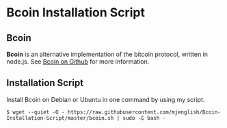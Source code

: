 # Bcoin Installation Script

## Bcoin

**Bcoin** is an alternative implementation of the bitcoin protocol, written in node.js. See [Bcoin on Github](https://github.com/bcoin-org/bcoin) for more information.

## Installation Script

Install Bcoin on Debian or Ubuntu in one command by using my script.

```
$ wget --quiet -O - https://raw.githubusercontent.com/mjenglish/Bcoin-Installation-Script/master/bcoin.sh | sudo -E bash -
```

